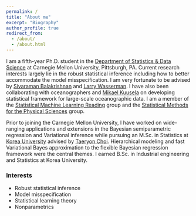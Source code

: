 ```yaml
---
permalink: /
title: "About me"
excerpt: "Biography"
author_profile: true
redirect_from: 
  - /about/
  - /about.html
---
```



I am a fifth-year Ph.D. student in the [Department of Statistics & Data Science](http://www.stat.cmu.edu/) at Carnegie Mellon University, Pittsburgh, PA. Current research interests largely lie in the robust statistical inference including how to better accommodate the model misspecification. I am very fortunate to be advised by [Sivaraman Balakrishnan](http://www.stat.cmu.edu/~siva/) and [Larry Wasserman](https://www.stat.cmu.edu/~larry/). I have also been collaborating with oceanographers and [Mikael Kuusela](http://www.stat.cmu.edu/~mkuusela/) on developing statistical framework for large-scale oceanographic data. I am a member of the [Statistical Machine Learning Reading](http://statml.cs.cmu.edu/) group and the [Statistical Methods for the Physical Sciences](http://stat.cmu.edu/stamps/) group.

Prior to joining the Carnegie Mellon University, I have worked on wide-ranging applications and extensions in the Bayesian semiparametric regression and Variational inference while pursuing an M.Sc. in Statistics at [Korea University](http://korea.edu) advised by [Taeryon Choi](https://sites.google.com/site/trchoi/home). Hierarchical modeling and fast Variational Bayes approximation to the flexible Bayesian regression framework were the central themes. I earned B.Sc. in Industrial engineering and Statistics at Korea University.


### Interests
- Robust statistical inference
- Model misspecification
- Statistical learning theory
- Nonparametrics